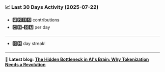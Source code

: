 <!--START_STATS-->
### 📈 Last 30 Days Activity (2025-07-22)  
- **1️⃣2️⃣6️⃣2️⃣** contributions  
- **4️⃣2️⃣•0️⃣7️⃣** per day
---
- **5️⃣2️⃣** day streak!
---
📝 **Latest blog:** [**The Hidden Bottleneck in AI's Brain: Why Tokenization Needs a Revolution**](https://andriak.com/blog/tokenization-revolution)
<!--END_STATS-->

